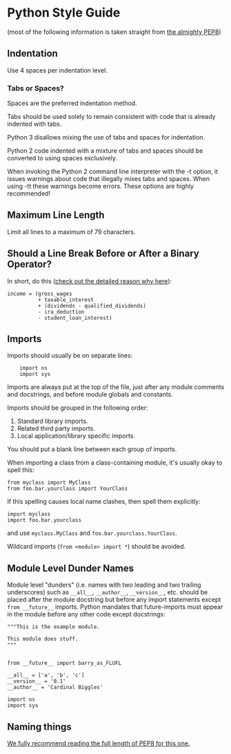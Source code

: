 # Python Style Guide   
(most of the following information is taken straight from [the almighty PEP8](https://www.python.org/dev/peps/pep-0008/))

## Indentation   

Use 4 spaces per indentation level.    

### Tabs or Spaces?
Spaces are the preferred indentation method.

Tabs should be used solely to remain consistent with code that is already indented with tabs.

Python 3 disallows mixing the use of tabs and spaces for indentation.

Python 2 code indented with a mixture of tabs and spaces should be converted to using spaces exclusively.

When invoking the Python 2 command line interpreter with the -t option, it issues warnings about code that illegally mixes tabs and spaces. When using -tt these warnings become errors. These options are highly recommended!

## Maximum Line Length

Limit all lines to a maximum of 79 characters.

## Should a Line Break Before or After a Binary Operator?

In short, do this ([check out the detailed reason why here](https://www.python.org/dev/peps/pep-0008/#should-a-line-break-before-or-after-a-binary-operator)):    
```
income = (gross_wages
          + taxable_interest
          + (dividends - qualified_dividends)
          - ira_deduction
          - student_loan_interest)
```

## Imports

Imports should usually be on separate lines:    

```
    import os
    import sys
```

Imports are always put at the top of the file, just after any module comments and docstrings, and before module globals and constants.

Imports should be grouped in the following order:

1. Standard library imports.
2. Related third party imports.
3. Local application/library specific imports.   

You should put a blank line between each group of imports.

When importing a class from a class-containing module, it's usually okay to spell this:

```
from myclass import MyClass
from foo.bar.yourclass import YourClass
```

If this spelling causes local name clashes, then spell them explicitly:

```
import myclass
import foo.bar.yourclass
```

and use `myclass.MyClass` and `foo.bar.yourclass.YourClass`.

Wildcard imports (`from <module> import *`) should be avoided. 

## Module Level Dunder Names

Module level "dunders" (i.e. names with two leading and two trailing underscores) such as `__all__`, `__author__`, `__version__`, etc. should be placed after the module docstring but before any import statements except `from __future__` imports. Python mandates that future-imports must appear in the module before any other code except docstrings:

```
"""This is the example module.

This module does stuff.
"""


from __future__ import barry_as_FLUFL

__all__ = ['a', 'b', 'c']
__version__ = '0.1'
__author__ = 'Cardinal Biggles'

import os
import sys
```

## Naming things

[We fully recommend reading the full length of PEP8 for this one.](https://www.python.org/dev/peps/pep-0008/#naming-conventions)

